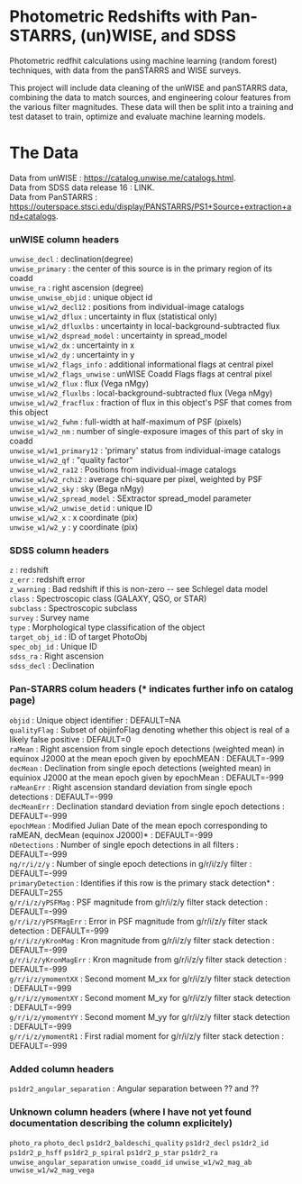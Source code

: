 # Photometric Redshifts with Pan-STARRS, (un)WISE, and SDSS

Photometric redfhit calculations using machine learning (random forest) techniques, with data from the panSTARRS and WISE surveys.

This project will include data cleaning of the unWISE and panSTARRS data, combining the data to match sources, and engineering colour features from the various filter magnitudes. These data will then be split into a training and test dataset to train, optimize and evaluate machine learning models.

# The Data
Data from unWISE  : https://catalog.unwise.me/catalogs.html.  
Data from SDSS data release 16  : LINK.  
Data from PanSTARRS : https://outerspace.stsci.edu/display/PANSTARRS/PS1+Source+extraction+and+catalogs.  

### unWISE column headers
`unwise_decl` : declination(degree)  
`unwise_primary`  : the center of this source is in the primary region of its coadd  
`unwise_ra` : right ascension (degree)  
`unwise_unwise_objid` : unique object id  
`unwise_w1/w2_decl12` : positions from individual-image catalogs  
`unwise_w1/w2_dflux` : uncertainty in flux (statistical only)  
`unwise_w1/w2_dfluxlbs`  : uncertainty in local-background-subtracted flux  
`unwise_w1/w2_dspread_model` : uncertainty in spread_model  
`unwise_w1/w2_dx`  : uncertainty in x  
`unwise_w1/w2_dy`  : uncertainty in y  
`unwise_w1/w2_flags_info`  : additional informational flags at central pixel  
`unwise_w1/w2_flags_unwise`  : unWISE Coadd Flags flags at central pixel  
`unwise_w1/w2_flux`  : flux (Vega nMgy)  
`unwise_w1/w2_fluxlbs` : local-background-subtracted flux (Vega nMgy)  
`unwise_w1/w2_fracflux`  : fraction of flux in this object's PSF that comes from this object  
`unwise_w1/w2_fwhm` : full-width at half-maximum of PSF (pixels)  
`unwise_w1/w2_nm`  : number of single-exposure images of this part of sky in coadd  
`unwise_w1/w1_primary12`  : 'primary' status from individual-image catalogs  
`unwise_w1/w2_qf` : "quality factor"  
`unwise_w1/w2_ra12` : Positions from individual-image catalogs  
`unwise_w1/w2_rchi2`  : average chi-square per pixel, weighted by PSF  
`unwise_w1/w2_sky`  : sky (Bega nMgy)  
`unwise_w1/w2_spread_model` : SExtractor spread_model parameter  
`unwise_w1/w2_unwise_detid` : unique ID  
`unwise_w1/w2_x`  : x coordinate (pix)  
`unwise_w1/w2_y`  : y coordinate (pix)  

### SDSS column headers
`z` : redshift  
`z_err` : redshift error  
`z_warning` : Bad redshift if this is non-zero -- see Schlegel data model  
`class` : Spectroscopic class (GALAXY, QSO, or STAR)  
`subclass`  : Spectroscopic subclass   
`survey`  : Survey name  
`type`  : Morphological type classification of the object  
`target_obj_id` : ID of target PhotoObj  
`spec_obj_id` : Unique ID  
`sdss_ra` : Right ascension  
`sdss_decl` : Declination

### Pan-STARRS colum headers (* indicates further info on catalog page)
`objid` : Unique object identifier  : DEFAULT=NA  
`qualityFlag` : Subset of objinfoFlag denoting whether this object is real of a likely false positive : DEFAULT=0  
`raMean`  : Right ascension from single epoch detections (weighted mean) in equinox J2000 at the mean epoch given by epochMEAN  : DEFAULT=-999    
`decMean` : Declination from single epoch detections (weighted mean) in equiniox J2000 at the mean epoch given by epochMean : DEFAULT=-999  
`raMeanErr` : Right ascension standard deviation from single epoch detections : DEFAULT=-999  
`decMeanErr`  : Declination standard deviation from single epoch detections : DEFAULT=-999  
`epochMean` : Modified Julian Date of the mean epoch corresponding to raMEAN, decMean (equinox J2000)* : DEFAULT=-999  
`nDetections` : Number of single epoch detections in all filters  : DEFAULT=-999  
`ng/r/i/z/y`  : Number of single epoch detections in g/r/i/z/y filter : DEFAULT=-999  
`primaryDetection`  : Identifies if this row is the primary stack detection*  : DEFAULT=255  
`g/r/i/z/yPSFMag` : PSF magnitude from g/r/i/z/y filter stack detection : DEFAULT=-999  
`g/r/i/z/yPSFMagErr` : Error in PSF magnitude from g/r/i/z/y filter stack detection : DEFAULT=-999  
`g/r/i/z/yKronMag` : Kron magnitude from g/r/i/z/y filter stack detection : DEFAULT=-999  
`g/r/i/z/yKronMagErr` : Kron magnitude from g/r/i/z/y filter stack detection : DEFAULT=-999  
`g/r/i/z/ymomentXX` : Second moment M_xx for g/r/i/z/y filter stack detection : DEFAULT=-999  
`g/r/i/z/ymomentXY` : Second moment M_xy for g/r/i/z/y filter stack detection : DEFAULT=-999  
`g/r/i/z/ymomentYY` : Second moment M_yy for g/r/i/z/y filter stack detection : DEFAULT=-999  
`g/r/i/z/ymomentR1` : First radial moment for g/r/i/z/y filter stack detection : DEFAULT=-999  

### Added column headers
`ps1dr2_angular_separation` : Angular separation between ?? and ??

### Unknown column headers (where I have not yet found documentation describing the column explicitely)
`photo_ra`
`photo_decl`
`ps1dr2_baldeschi_quality`
`ps1dr2_decl`
`ps1dr2_id`
`ps1dr2_p_hsff`
`ps1dr2_p_spiral`
`ps1dr2_p_star`
`ps1dr2_ra`
`unwise_angular_separation`
`unwise_coadd_id`
`unwise_w1/w2_mag_ab`
`unwise_w1/w2_mag_vega`


